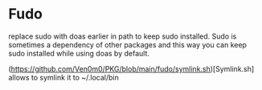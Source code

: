 # Fudo

replace sudo with doas earlier in path to keep sudo installed. Sudo is sometimes a dependency of other packages and this way you can keep sudo installed while using doas by default. 

(https://github.com/Ven0m0/PKG/blob/main/fudo/symlink.sh)[Symlink.sh] allows to symlink it to ~/.local/bin

